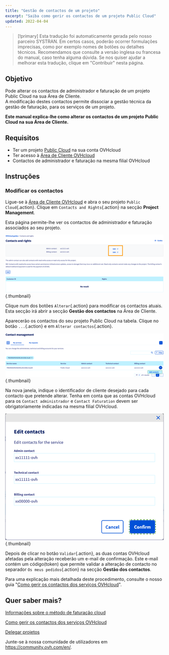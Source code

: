 ```yaml
---
title: "Gestão de contactos de um projeto"
excerpt: "Saiba como gerir os contactos de um projeto Public Cloud"
updated: 2022-04-04
---
```


> [!primary]
> Esta tradução foi automaticamente gerada pelo nosso parceiro SYSTRAN. Em certos casos, poderão ocorrer formulações imprecisas, como por exemplo nomes de botões ou detalhes técnicos. Recomendamos que consulte a versão inglesa ou francesa do manual, caso tenha alguma dúvida. Se nos quiser ajudar a melhorar esta tradução, clique em "Contribuir" nesta página.
>


## Objetivo

Pode alterar os contactos de administrador e faturação de um projeto Public Cloud na sua Área de Cliente.<br>
A modificação destes contactos permite dissociar a gestão técnica da gestão de faturação, para os serviços de um projeto.

**Este manual explica-lhe como alterar os contactos de um projeto Public Cloud na sua Área de Cliente.**

## Requisitos

- Ter um projeto [Public Cloud](https://www.ovhcloud.com/pt/public-cloud/) na sua conta OVHcloud
- Ter acesso à [Área de Cliente OVHcloud](https://www.ovh.com/auth/?action=gotomanager&from=https://www.ovh.pt/&ovhSubsidiary=pt)
- Contactos de administrador e faturação na mesma filial OVHcloud

## Instruções

### Modificar os contactos

Ligue-se à [Área de Cliente OVHcloud](https://www.ovh.com/auth/?action=gotomanager&from=https://www.ovh.pt/&ovhSubsidiary=pt) e abra o seu projeto `Public Cloud`{.action}. Clique em `Contacts and Rights`{.action} na secção **Project Management**.

Esta página permite-lhe ver os contactos de administrador e faturação associados ao seu projeto.

![alteracao-contactos](images/contact1.png){.thumbnail}

Clique num dos botões `Alterar`{.action} para modificar os contactos atuais. Esta secção irá abrir a secção **Gestão dos contactos** na Área de Cliente.

Aparecerão os contactos do seu projeto Public Cloud na tabela. Clique no botão `...`{.action} e em `Alterar contactos`{.action}.

![alteracao-contactos](images/contactchange.png){.thumbnail}

Na nova janela, indique o identificador de cliente desejado para cada contacto que pretende alterar. Tenha em conta que as contas OVHcloud para os `Contact administrador` e `Contact Faturation` devem ser obrigatoriamente indicadas na mesma filial OVHcloud.

![alteracao-contactos](images/contactchange1.png){.thumbnail}

Depois de clicar no botão `Validar`{.action}, as duas contas OVHcloud afetadas pela alteração receberão um e-mail de confirmação. Este e-mail contém um código(token) que permite validar a alteração de contacto no separador `Os meus pedidos`{.action} na secção **Gestão dos contactos**.

Para uma explicação mais detalhada deste procedimento, consulte o nosso guia "[Como gerir os contactos dos serviços OVHcloud](/pages/account_and_service_management/account_information/managing_contacts)".

## Quer saber mais?

[Informações sobre o método de faturação cloud](/pages/public_cloud/compute/analyze_billing)

[Como gerir os contactos dos serviços OVHcloud](/pages/account_and_service_management/account_information/managing_contacts)

[Delegar projetos](/pages/public_cloud/compute/delegate_projects)

Junte-se à nossa comunidade de utilizadores em <https://community.ovh.com/en/>.